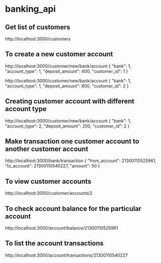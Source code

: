 # banking_api

## Get list of customers
http://localhost:3000/customers

## To create a new customer account
http://localhost:3000/customer/new/bank/account
{
    "bank": 1,
    "account_type": 1,
    "deposit_amount": 400,
    "customer_id": 1
}

http://localhost:3000/customer/new/bank/account
{
    "bank": 1,
    "account_type": 1,
    "deposit_amount": 800,
    "customer_id": 2
}

## Creating customer account with different account type
http://localhost:3000/customer/new/bank/account
{
    "bank": 1,
    "account_type": 2,
    "deposit_amount": 200,
    "customer_id": 2
}

## Make transaction one customer account to another customer account
http://localhost:3000/bank/transaction
{
    "from_account": 21300110525961,
    "to_account": 21300110540227,
    "amount": 50
}

## To view customer accounts
http://localhost:3000/customer/accounts/2

## To check account balance for the particular account
http://localhost:3000/account/balance/21300110525961

## To list the account transactions
http://localhost:3000/account/transactions/21300110540227

